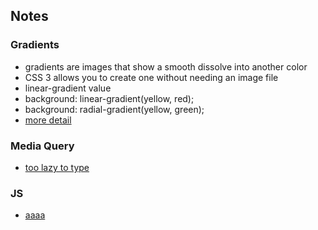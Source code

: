 ## Notes
### Gradients
- gradients are images that show a smooth dissolve into another color
- CSS 3 allows you to create one without needing an image file
- linear-gradient value
- background: linear-gradient(yellow, red);
- background: radial-gradient(yellow, green);
- [more detail](https://www.htmldog.com/guides/css/advanced/gradients/)

### Media Query
- [too lazy to type](https://www.htmldog.com/guides/css/advanced/mediaqueries/)

### JS
- [aaaa](https://www.htmldog.com/guides/javascript/)
